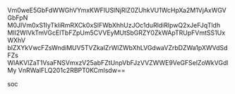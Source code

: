 Vm0weE5GbFdWWGhVYmxKWFlUSlNjRlZ0ZUhkVU1WcHpXa2M1VjAxWGVGbFpN
M0JIVm0xS1IyTkliRmRXCk0xSlFWbXhhUzJOc1duRldiRlpwQ2xJeFJqTldh
MlI2WlVkTmVGcElTbFZpUm5CVVEyMUtSbGRZY0ZkWApTRUpFVmtSS1UxWXhV
blZXYkVwcFZsWndiMUV5TVZkalZrWlZWbXhLVGdwaVZrbDZWa1pXWVdSdFZs
WlAKVlZaT1VsaFNSVmxzV25abFZtUnpVbFJzVVZWWE9VeGFSelZoWkVGdlMy
VnRWalFLQ201c2RBPT0KCmlsdw==

soc
